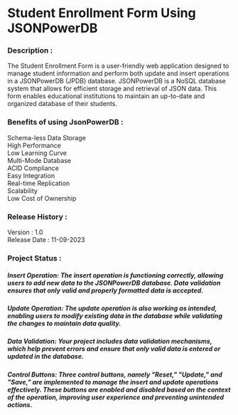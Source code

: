 # Student Enrollment Form Using JSONPowerDB
### Description : 
The Student Enrollment Form is a user-friendly web application designed to manage student information and perform both update and insert operations in a JSONPowerDB (JPDB) database. JSONPowerDB is a NoSQL database system that allows for efficient storage and retrieval of JSON data. This form enables educational institutions to maintain an up-to-date and organized database of their students.

### Benefits of using JsonPowerDB :
Schema-less Data Storage <br>
High Performance <br>
Low Learning Curve <br>
Multi-Mode Database<br>
ACID Compliance<br>
Easy Integration<br>
Real-time Replication<br>
Scalability<br>
Low Cost of Ownership<br>

### Release History :
Version : 1.0<br>
Release Date : 11-09-2023

### Project Status :
##### Insert Operation: The insert operation is functioning correctly, allowing users to add new data to the JSONPowerDB database. Data validation ensures that only valid and properly formatted data is accepted.

##### Update Operation: The update operation is also working as intended, enabling users to modify existing data in the database while validating the changes to maintain data quality.

##### Data Validation: Your project includes data validation mechanisms, which help prevent errors and ensure that only valid data is entered or updated in the database.

##### Control Buttons: Three control buttons, namely "Reset," "Update," and "Save," are implemented to manage the insert and update operations effectively. These buttons are enabled and disabled based on the context of the operation, improving user experience and preventing unintended actions.

